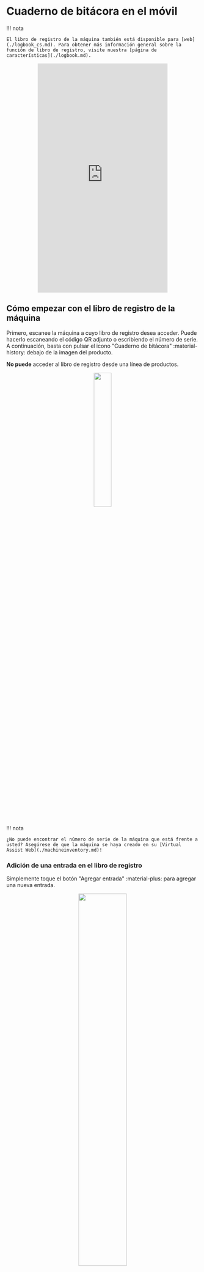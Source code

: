 # Cuaderno de bitácora en el móvil
!!! nota

    El libro de registro de la máquina también está disponible para [web](./logbook_cs.md). Para obtener más información general sobre la función de libro de registro, visite nuestra [página de características](./logbook.md).

<div style="display: flex; justify-content: center; align-items: center;">
    <iframe width="340" height="600" src="https://www.loom.com/embed/17772bd8e28b45b092d499f6e647c498?sid=ff39838d-0114-4f02-8516-360875222f02" frameborder="0" webkitallowfullscreen mozallowfullscreen allowfullscreen></iframe>
</div>

## Cómo empezar con el libro de registro de la máquina
Primero, escanee la máquina a cuyo libro de registro desea acceder. Puede hacerlo escaneando el código QR adjunto o escribiendo el número de serie. A continuación, basta con pulsar el icono "Cuaderno de bitácora" :material-history: debajo de la imagen del producto.

**No puede** acceder al libro de registro desde una línea de productos.

<p align="center"><img src="https://i.imgur.com/pAmAHTF.giff" width="30%"></p>

!!! nota

    ¿No puede encontrar el número de serie de la máquina que está frente a usted? Asegúrese de que la máquina se haya creado en su [Virtual Assist Web](./machineinventory.md)!

### Adición de una entrada en el libro de registro

Simplemente toque el botón "Agregar entrada" :material-plus: para agregar una nueva entrada.

<p align="center"><img src="https://i.imgur.com/PiIpt1F.gif" width="50%"></p>

Asegúrese de agregar un título y una categoría, así como describir el trabajo que se realizó en la máquina. También puedes adjuntar imágenes o vídeos que hayas tomado previamente. ¡Una imagen vale más que mil palabras!

### Visualización de las entradas del libro de registro

En cualquier momento, puede ver todas las entradas que usted y sus colegas han agregado para una máquina específica. También puede ver imágenes y reproducir los videos adjuntos a ellas. 

<p align="center"><img src="https://i.imgur.com/kHjpJQo.gif" width="50%"></p>

También puede usar los filtros para buscar texto específico o la fecha de la entrada del libro de registro para reducir las cosas.

